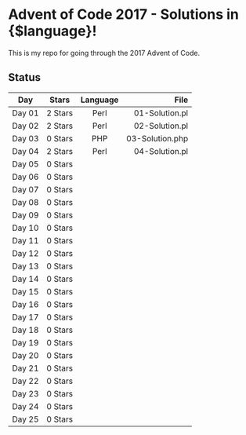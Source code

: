 # Advent of Code 2017 - Solutions in {$language}!

This is my repo for going through the 2017 Advent of Code.

## Status

| Day           | Stars   | Language | File            |
| ------------- |:-------:|:--------:| ---------------:|
| Day 01        | 2 Stars | Perl     | 01-Solution.pl  |
| Day 02        | 2 Stars | Perl     | 02-Solution.pl  |
| Day 03        | 0 Stars | PHP      | 03-Solution.php |
| Day 04        | 2 Stars | Perl     | 04-Solution.pl  |
| Day 05        | 0 Stars |||
| Day 06        | 0 Stars |||
| Day 07        | 0 Stars |||
| Day 08        | 0 Stars |||
| Day 09        | 0 Stars |||
| Day 10        | 0 Stars |||
| Day 11        | 0 Stars |||
| Day 12        | 0 Stars |||
| Day 13        | 0 Stars |||
| Day 14        | 0 Stars |||
| Day 15        | 0 Stars |||
| Day 16        | 0 Stars |||
| Day 17        | 0 Stars |||
| Day 18        | 0 Stars |||
| Day 19        | 0 Stars |||
| Day 20        | 0 Stars |||
| Day 21        | 0 Stars |||
| Day 22        | 0 Stars |||
| Day 23        | 0 Stars |||
| Day 24        | 0 Stars |||
| Day 25        | 0 Stars |||
